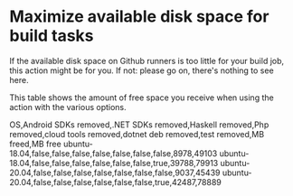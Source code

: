 # Maximize available disk space for build tasks

If the available disk space on Github runners is too little for your build job, this action might be for you.
If not: please go on, there's nothing to see here.

This table shows the amount of free space you receive when using the action with the various options.

OS,Android SDKs removed,.NET SDKs removed,Haskell removed,Php removed,cloud tools removed,dotnet deb removed,test removed,MB freed,MB free
ubuntu-18.04,false,false,false,false,false,false,false,8978,49103
ubuntu-18.04,false,false,false,false,false,false,true,39788,79913
ubuntu-20.04,false,false,false,false,false,false,false,9037,45439
ubuntu-20.04,false,false,false,false,false,false,true,42487,78889
